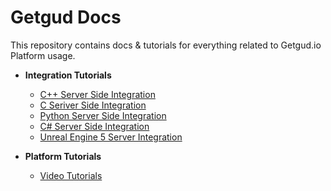 # Getgud Docs

This repository contains docs & tutorials for everything related to Getgud.io Platform usage.


- <b>Integration Tutorials</b>
  * [C++ Server Side Integration](https://github.com/getgud-io/getgud-docs/blob/main/Integrations/C%2B%2B/cpp-integration.md)
  * [C Seriver Side Integration](https://github.com/getgud-io/getgud-docs/blob/main/Integrations/C/c-integration.md)
  * [Python Server Side Integration](https://github.com/getgud-io/getgud-docs/blob/main/Integrations/Python/python-integration.md)
  * [C# Server Side Integration](https://github.com/getgud-io/getgud-docs/blob/main/Integrations/C%23/csharp-integration.md)
  * [Unreal Engine 5 Server Integration](https://github.com/getgud-io/getgud-docs/blob/main/Integrations/Unreal%20Engine/unreal-engine-5-integration.md)
    
- <b>Platform Tutorials</b>
  * [Video Tutorials](https://www.youtube.com/playlist?list=PLMIGIFMfKUAv4AQHvnv4PzSvmd9dsYk0p)

